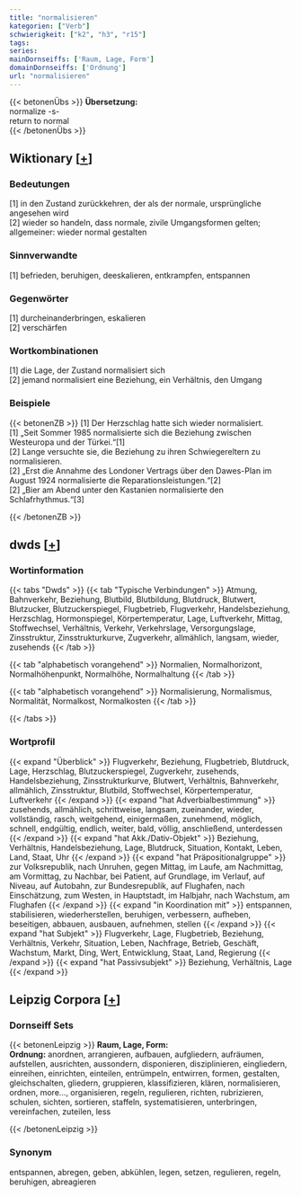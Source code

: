 ```yaml
---
title: "normalisieren"
kategorien: ["Verb"]
schwierigkeit: ["k2", "h3", "r15"]
tags:
series:
mainDornseiffs: ['Raum, Lage, Form']
domainDornseiffs: ['Ordnung']
url: "normalisieren"
---
```


{{< betonenÜbs >}}
**Übersetzung:**  
normalize -s-  
return to normal  
{{< /betonenÜbs >}}

## Wiktionary [[+](https://de.wiktionary.org/wiki/normalisieren)]

### Bedeutungen
[1] in den Zustand zurückkehren, der als der normale, ursprüngliche angesehen wird  
[2] wieder so handeln, dass normale, zivile Umgangsformen gelten; allgemeiner: wieder normal gestalten  

### Sinnverwandte
[1] befrieden, beruhigen, deeskalieren, entkrampfen, entspannen  

### Gegenwörter
[1] durcheinanderbringen, eskalieren  
[2] verschärfen  

### Wortkombinationen
[1] die Lage, der Zustand normalisiert sich  
[2] jemand normalisiert eine Beziehung, ein Verhältnis, den Umgang  

### Beispiele
{{< betonenZB >}}
[1] Der Herzschlag hatte sich wieder normalisiert.  
[1] „Seit Sommer 1985 normalisierte sich die Beziehung zwischen Westeuropa und der Türkei.“[1]  
[2] Lange versuchte sie, die Beziehung zu ihren Schwiegereltern zu normalisieren.  
[2] „Erst die Annahme des Londoner Vertrags über den Dawes-Plan im August 1924 normalisierte die Reparationsleistungen.“[2]  
[2] „Bier am Abend unter den Kastanien normalisierte den Schlafrhythmus.“[3]  

{{< /betonenZB >}}


## dwds [[+](https://www.dwds.de/wb/normalisieren)]

### Wortinformation
{{< tabs "Dwds" >}}
{{< tab "Typische Verbindungen" >}}
Atmung, Bahnverkehr, Beziehung, Blutbild, Blutbildung, Blutdruck, Blutwert, Blutzucker, Blutzuckerspiegel, Flugbetrieb, Flugverkehr, Handelsbeziehung, Herzschlag, Hormonspiegel, Körpertemperatur, Lage, Luftverkehr, Mittag, Stoffwechsel, Verhältnis, Verkehr, Verkehrslage, Versorgungslage, Zinsstruktur, Zinsstrukturkurve, Zugverkehr, allmählich, langsam, wieder, zusehends
{{< /tab >}}

{{< tab "alphabetisch vorangehend" >}}
Normalien, Normalhorizont, Normalhöhenpunkt, Normalhöhe, Normalhaltung
{{< /tab >}}

{{< tab "alphabetisch vorangehend" >}}
Normalisierung, Normalismus, Normalität, Normalkost, Normalkosten
{{< /tab >}}

{{< /tabs >}}

### Wortprofil
{{< expand "Überblick" >}} Flugverkehr, Beziehung, Flugbetrieb, Blutdruck, Lage, Herzschlag, Blutzuckerspiegel, Zugverkehr, zusehends, Handelsbeziehung, Zinsstrukturkurve, Blutwert, Verhältnis, Bahnverkehr, allmählich, Zinsstruktur, Blutbild, Stoffwechsel, Körpertemperatur, Luftverkehr {{< /expand >}}
{{< expand "hat Adverbialbestimmung" >}} zusehends, allmählich, schrittweise, langsam, zueinander, wieder, vollständig, rasch, weitgehend, einigermaßen, zunehmend, möglich, schnell, endgültig, endlich, weiter, bald, völlig, anschließend, unterdessen {{< /expand >}}
{{< expand "hat Akk./Dativ-Objekt" >}} Beziehung, Verhältnis, Handelsbeziehung, Lage, Blutdruck, Situation, Kontakt, Leben, Land, Staat, Uhr {{< /expand >}}
{{< expand "hat Präpositionalgruppe" >}} zur Volksrepublik, nach Unruhen, gegen Mittag, im Laufe, am Nachmittag, am Vormittag, zu Nachbar, bei Patient, auf Grundlage, im Verlauf, auf Niveau, auf Autobahn, zur Bundesrepublik, auf Flughafen, nach Einschätzung, zum Westen, in Hauptstadt, im Halbjahr, nach Wachstum, am Flughafen {{< /expand >}}
{{< expand "in Koordination mit" >}} entspannen, stabilisieren, wiederherstellen, beruhigen, verbessern, aufheben, beseitigen, abbauen, ausbauen, aufnehmen, stellen {{< /expand >}}
{{< expand "hat Subjekt" >}} Flugverkehr, Lage, Flugbetrieb, Beziehung, Verhältnis, Verkehr, Situation, Leben, Nachfrage, Betrieb, Geschäft, Wachstum, Markt, Ding, Wert, Entwicklung, Staat, Land, Regierung {{< /expand >}}
{{< expand "hat Passivsubjekt" >}} Beziehung, Verhältnis, Lage {{< /expand >}}

## Leipzig Corpora [[+](https://corpora.uni-leipzig.de/en/res?word=normalisieren&corpusId=deu_newscrawl-public_2018)]

### Dornseiff Sets
{{< betonenLeipzig >}}
**Raum, Lage, Form:**  
**Ordnung:** anordnen, arrangieren, aufbauen, aufgliedern, aufräumen, aufstellen, ausrichten, aussondern, disponieren, disziplinieren, eingliedern, einreihen, einrichten, einteilen, entrümpeln, entwirren, formen, gestalten, gleichschalten, gliedern, gruppieren, klassifizieren, klären, normalisieren, ordnen, more..., organisieren, regeln, regulieren, richten, rubrizieren, schulen, sichten, sortieren, staffeln, systematisieren, unterbringen, vereinfachen, zuteilen, less  

{{< /betonenLeipzig >}}

### Synonym
entspannen, abregen, geben, abkühlen, legen, setzen, regulieren, regeln, beruhigen, abreagieren

